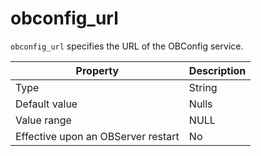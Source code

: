 obconfig_url
=================================

`obconfig_url` specifies the URL of the OBConfig service.


| **Property** | **Description** |
|------------------|--------|
| Type | String |
| Default value | Nulls |
| Value range | NULL |
| Effective upon an OBServer restart | No |


